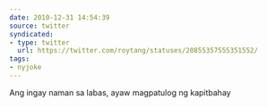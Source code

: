 ```yaml
---
date: 2010-12-31 14:54:39
source: twitter
syndicated:
- type: twitter
  url: https://twitter.com/roytang/statuses/20855357555351552/
tags:
- nyjoke
---
```


Ang ingay naman sa labas, ayaw magpatulog ng kapitbahay